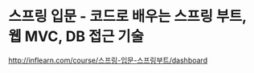 # 스프링 입문 - 코드로 배우는 스프링 부트, 웹 MVC, DB 접근 기술

<a href=inflearn.com/course/스프링-입문-스프링부트/dashboard>http://inflearn.com/course/스프링-입문-스프링부트/dashboard</a>
